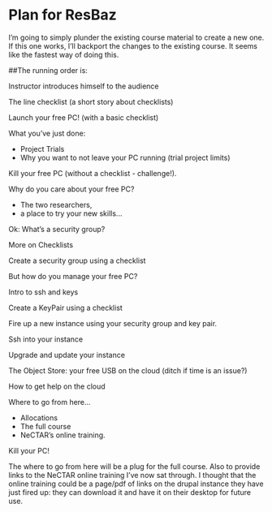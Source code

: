 # Plan for ResBaz

I’m going to simply plunder the existing course material to create a new one. If this one works, I’ll backport 
the changes to the existing course. It seems like the fastest way of doing this.

##The running order is:

Instructor introduces himself to the audience

The line checklist (a short story about checklists)

Launch your free PC! (with a basic checklist)

What you’ve just done:

* Project Trials
* Why you want to not leave your PC running (trial project limits)

Kill your free PC (without a checklist - challenge!).

Why do you care about your free PC? 

* The two researchers,
* a place to try your new skills...

Ok: What’s a security group?

More on Checklists

Create a security group using a checklist

But how do you manage your free PC?

Intro to ssh and keys

Create a KeyPair using a checklist

Fire up a new instance using your security group and key pair.

Ssh into your instance

Upgrade and update your instance

The Object Store: your free USB on the cloud (ditch if time is an issue?)

How to get help on the cloud

Where to go from here…

* Allocations
* The full course
* NeCTAR’s online training.
    
Kill your PC!

The where to go from here will be a plug for the full course. Also to provide links to the NeCTAR online 
training I’ve now sat through.  I thought that the online training could be a page/pdf of links on the drupal 
instance they have just fired up: they can download it and have it on their desktop for future use.
